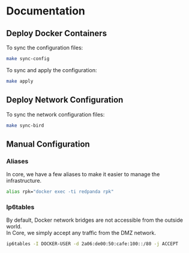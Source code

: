 # Documentation

## Deploy Docker Containers

To sync the configuration files:

```sh
make sync-config
```

To sync and apply the configuration:

```sh
make apply
```

## Deploy Network Configuration

To sync the network configuration files:

```sh
make sync-bird
```

## Manual Configuration

### Aliases

In core, we have a few aliases to make it easier to manage the infrastructure.

```sh
alias rpk="docker exec -ti redpanda rpk"
```

### Ip6tables

By default, Docker network bridges are not accessible from the outside world.<br>
In Core, we simply accept any traffic from the DMZ network.

```sh
ip6tables -I DOCKER-USER -d 2a06:de00:50:cafe:100::/80 -j ACCEPT
```
